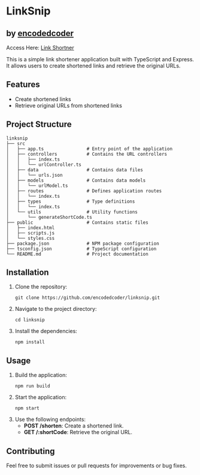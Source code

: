 # LinkSnip

## by [encodedcoder](https://www.encodedcoder.com/)

Access Here: [Link Shortner](https://linksnip.site/)

This is a simple link shortener application built with TypeScript and Express. It allows users to create shortened links and retrieve the original URLs.

## Features

- Create shortened links
- Retrieve original URLs from shortened links

## Project Structure

```
linksnip
├── src
│   ├── app.ts                # Entry point of the application
│   ├── controllers           # Contains the URL controllers
│   │   ├── index.ts
│   │   └── urlController.ts
│   ├── data                  # Contains data files
│   │   └── urls.json
│   ├── models                # Contains data models
│   │   └── urlModel.ts
│   ├── routes                # Defines application routes
│   │   └── index.ts
│   ├── types                 # Type definitions
│   │   └── index.ts
│   └── utils                 # Utility functions
│       └── generateShortCode.ts
├── public                    # Contains static files
│   ├── index.html
│   ├── scripts.js
│   └── styles.css
├── package.json              # NPM package configuration
├── tsconfig.json             # TypeScript configuration
└── README.md                 # Project documentation
```

## Installation

1. Clone the repository:
   ```
   git clone https://github.com/encodedcoder/linksnip.git
   ```
2. Navigate to the project directory:
   ```
   cd linksnip
   ```
3. Install the dependencies:
   ```
   npm install
   ```

## Usage

1. Build the application:
   ```
   npm run build
   ```
2. Start the application:
   ```
   npm start
   ```
3. Use the following endpoints:
   - **POST /shorten**: Create a shortened link.
   - **GET /:shortCode**: Retrieve the original URL.

## Contributing

Feel free to submit issues or pull requests for improvements or bug fixes.
